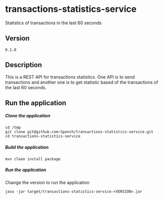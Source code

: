# transactions-statistics-service
Statistics of transactions in the last 60 seconds

## Version
```
0.1.0
```

## Description

This is a REST API for transactions statistics. One API is to send transactions and another one is to get statistic based of the transactions of the last 60 seconds.

## Run the application
##### Clone the application

```
cd /tmp
git clone git@github.com:Sponch/transactions-statistics-service.git
cd transactions-statistics-service
```
##### Build the application
```
mvn clean install package
```
##### Run the application
Change the version to run the application
```
java -jar target/transactions-statistics-service-<VERSION>.jar
```



